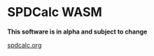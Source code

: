 # SPDCalc WASM

**This software is in alpha and subject to change**

[spdcalc.org](https://spdcalc.org)
